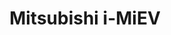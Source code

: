---
title: Mitsubishi i-MiEV
car_manufacturer: Mitsubishi
car_name: i-MiEV
car_name_subtext:
car_release_year:
car_added_to_tbdp:
car_last_change_date:
battery_size_available_kwh: 
battery_size_rated_kwh: 
battery_size_vsource: 
weight_total: 1200
weight_front_axle: 560
weight_rear_axle: 640
weight_vsource: https://www.youtube.com/watch?v=vXT3-TAv6z0
winter_consumption_90kmh_wh-km: 176
winter_consumption_90kmh_wh-mi: 283
winter_consumption_120kmh_wh-km: 251
winter_consumption_120kmh_wh-mi: 404
winter_consumption_vsource: https://www.youtube.com/watch?v=vXT3-TAv6z0
summer_consumption_90kmh_wh-km: 
summer_consumption_90kmh_wh-mi: 
summer_consumption_120kmh_wh-km: 
summer_consumption_120kmh_wh-mi: 
summer_consumption_vsource: 
winter_range_90kmh_km: 
winter_range_120kmh_km: 
winter_range_vsource: 
summer_range_90kmh_km: 
summer_range_120kmh_km: 
summer_range_vsource: 
bananaboxes_trunk: 3
bananaboxes_folded_seats: 16
bananaboxes_vsource: https://www.youtube.com/watch?v=XGM4jNYQuUw
car_general_review_vsource: https://www.youtube.com/watch?v=vXT3-TAv6z0
car_noise_80_kmh_db: 65.0
car_noise_100_kmh_db: 68.2
car_noise_120_kmh_db: 71.2
car_noise_vsource: https://www.youtube.com/watch?v=vXT3-TAv6z0
---